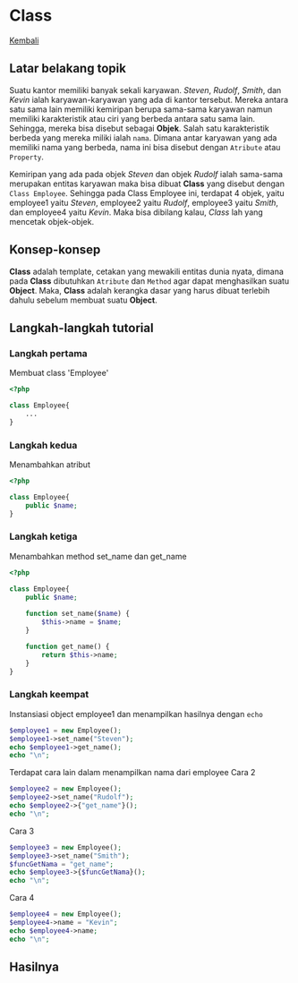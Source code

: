 # Class

[Kembali](readme.md)

## Latar belakang topik

Suatu kantor memiliki banyak sekali karyawan. *Steven*, *Rudolf*, *Smith*, dan *Kevin* ialah karyawan-karyawan yang ada di kantor tersebut. Mereka antara satu sama lain memiliki kemiripan berupa sama-sama karyawan namun memiliki karakteristik atau ciri yang berbeda antara satu sama lain. Sehingga, mereka bisa disebut sebagai **Objek**. Salah satu karakteristik berbeda yang mereka miliki ialah `nama`. Dimana antar karyawan yang ada memiliki nama yang berbeda, nama ini bisa disebut dengan `Atribute` atau `Property`.

Kemiripan yang ada pada objek *Steven* dan objek *Rudolf* ialah sama-sama merupakan entitas karyawan maka bisa dibuat **Class** yang disebut dengan `Class Employee`. Sehingga pada Class Employee ini, terdapat 4 objek, yaitu employee1 yaitu *Steven*, employee2 yaitu *Rudolf*, employee3 yaitu *Smith*, dan employee4 yaitu *Kevin*. Maka bisa dibilang kalau, *Class* lah yang mencetak objek-objek.

## Konsep-konsep
**Class** adalah template, cetakan yang mewakili entitas dunia nyata, dimana pada **Class** dibutuhkan `Atribute` dan `Method` agar dapat menghasilkan suatu **Object**. Maka, **Class** adalah kerangka dasar yang harus dibuat terlebih dahulu sebelum membuat suatu **Object**. 
 
## Langkah-langkah tutorial

### Langkah pertama

Membuat class 'Employee'

```php
<?php

class Employee{
    ...
}
```

### Langkah kedua

Menambahkan atribut

```php
<?php

class Employee{
    public $name;
}
```

### Langkah ketiga

Menambahkan method set_name dan get_name

```php
<?php

class Employee{
    public $name;
    
    function set_name($name) {
        $this->name = $name;
    }

    function get_name() {
        return $this->name;
    }
}
```

### Langkah keempat

Instansiasi object employee1 dan menampilkan hasilnya dengan `echo`

```php
$employee1 = new Employee();
$employee1->set_name("Steven");
echo $employee1->get_name();
echo "\n";
```

Terdapat cara lain dalam menampilkan nama dari employee
Cara 2
```php
$employee2 = new Employee();
$employee2->set_name("Rudolf");
echo $employee2->{"get_name"}();
echo "\n";
```

Cara 3
```php
$employee3 = new Employee();
$employee3->set_name("Smith");
$funcGetNama = "get_name";
echo $employee3->{$funcGetNama}();
echo "\n";
```

Cara 4
```php
$employee4 = new Employee();
$employee4->name = "Kevin";
echo $employee4->name;
echo "\n";
```

## Hasilnya
